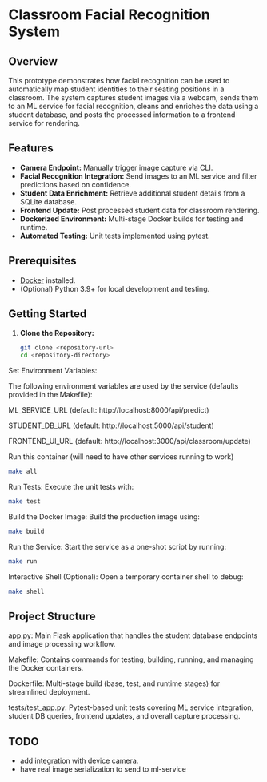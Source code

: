 # Classroom Facial Recognition System

## Overview

This prototype demonstrates how facial recognition can be used to automatically map student identities to their seating positions in a classroom. The system captures student images via a webcam, sends them to an ML service for facial recognition, cleans and enriches the data using a student database, and posts the processed information to a frontend service for rendering.

## Features

- **Camera Endpoint:** Manually trigger image capture via CLI.
- **Facial Recognition Integration:** Send images to an ML service and filter predictions based on confidence.
- **Student Data Enrichment:** Retrieve additional student details from a SQLite database.
- **Frontend Update:** Post processed student data for classroom rendering.
- **Dockerized Environment:** Multi-stage Docker builds for testing and runtime.
- **Automated Testing:** Unit tests implemented using pytest.

## Prerequisites

- [Docker](https://docs.docker.com/get-docker/) installed.
- (Optional) Python 3.9+ for local development and testing.

## Getting Started

1. **Clone the Repository:**
   ```bash
   git clone <repository-url>
   cd <repository-directory>
Set Environment Variables:

The following environment variables are used by the service (defaults provided in the Makefile):

ML_SERVICE_URL (default: http://localhost:8000/api/predict)

STUDENT_DB_URL (default: http://localhost:5000/api/student)

FRONTEND_UI_URL (default: http://localhost:3000/api/classroom/update)

Run this container (will need to have other services running to work)
```bash
make all
```

Run Tests: Execute the unit tests with:

```bash
make test
```
Build the Docker Image: Build the production image using:

```bash
make build
```
Run the Service: Start the service as a one-shot script by running:

```bash
make run
```
Interactive Shell (Optional): Open a temporary container shell to debug:

```bash
make shell
```

## Project Structure

app.py: Main Flask application that handles the student database endpoints and image processing workflow.

Makefile: Contains commands for testing, building, running, and managing the Docker containers.

Dockerfile: Multi-stage build (base, test, and runtime stages) for streamlined deployment.

tests/test_app.py: Pytest-based unit tests covering ML service integration, student DB queries, frontend updates, and overall capture processing.

## TODO
- add integration with device camera. 
- have real image serialization to send to ml-service